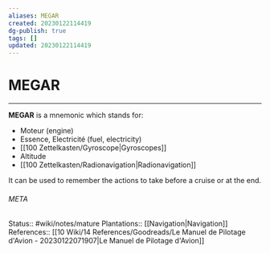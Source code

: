 ```yaml
---
aliases: MEGAR
created: 20230122114419
dg-publish: true
tags: []
updated: 20230122114419
---
```

# MEGAR
---
**MEGAR** is a mnemonic which stands for:
- Moteur (engine)
- Essence, Electricité (fuel, electricity)
- [[100 Zettelkasten/Gyroscope\|Gyroscopes]]
- Altitude
- [[100 Zettelkasten/Radionavigation\|Radionavigation]]

It can be used to remember the actions to take before a cruise or at the end.



###### META
Status:: #wiki/notes/mature 
Plantations:: [[Navigation\|Navigation]]
References:: [[10 Wiki/14 References/Goodreads/Le Manuel de Pilotage d'Avion - 20230122071907\|Le Manuel de Pilotage d'Avion]]
